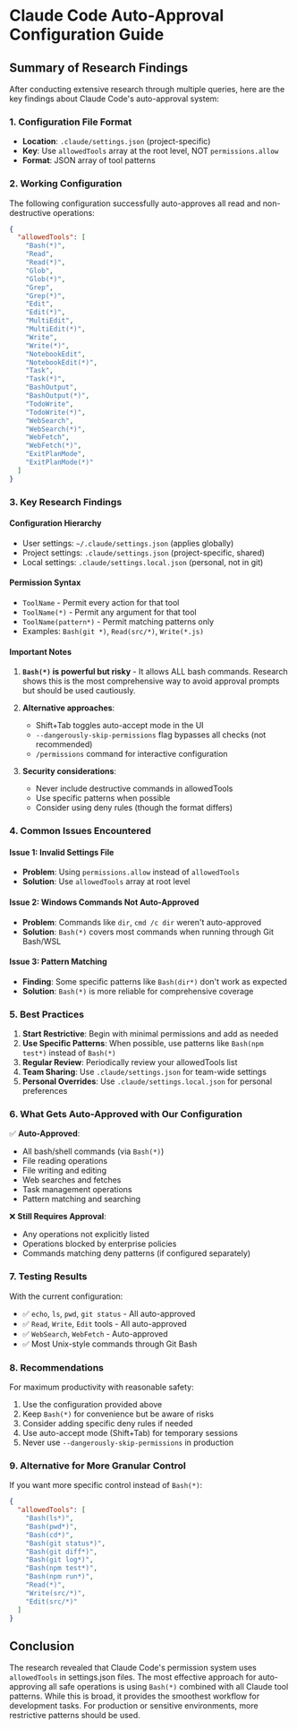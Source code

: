 # Claude Code Auto-Approval Configuration Guide

## Summary of Research Findings

After conducting extensive research through multiple queries, here are the key findings about Claude Code's auto-approval system:

### 1. Configuration File Format
- **Location**: `.claude/settings.json` (project-specific)
- **Key**: Use `allowedTools` array at the root level, NOT `permissions.allow`
- **Format**: JSON array of tool patterns

### 2. Working Configuration
The following configuration successfully auto-approves all read and non-destructive operations:

```json
{
  "allowedTools": [
    "Bash(*)",
    "Read",
    "Read(*)",
    "Glob",
    "Glob(*)",
    "Grep",
    "Grep(*)",
    "Edit",
    "Edit(*)",
    "MultiEdit",
    "MultiEdit(*)",
    "Write",
    "Write(*)",
    "NotebookEdit",
    "NotebookEdit(*)",
    "Task",
    "Task(*)",
    "BashOutput",
    "BashOutput(*)",
    "TodoWrite",
    "TodoWrite(*)",
    "WebSearch",
    "WebSearch(*)",
    "WebFetch",
    "WebFetch(*)",
    "ExitPlanMode",
    "ExitPlanMode(*)"
  ]
}
```

### 3. Key Research Findings

#### Configuration Hierarchy
- User settings: `~/.claude/settings.json` (applies globally)
- Project settings: `.claude/settings.json` (project-specific, shared)
- Local settings: `.claude/settings.local.json` (personal, not in git)

#### Permission Syntax
- `ToolName` - Permit every action for that tool
- `ToolName(*)` - Permit any argument for that tool
- `ToolName(pattern*)` - Permit matching patterns only
- Examples: `Bash(git *)`, `Read(src/*)`, `Write(*.js)`

#### Important Notes
1. **`Bash(*)` is powerful but risky** - It allows ALL bash commands. Research shows this is the most comprehensive way to avoid approval prompts but should be used cautiously.

2. **Alternative approaches**:
   - Shift+Tab toggles auto-accept mode in the UI
   - `--dangerously-skip-permissions` flag bypasses all checks (not recommended)
   - `/permissions` command for interactive configuration

3. **Security considerations**:
   - Never include destructive commands in allowedTools
   - Use specific patterns when possible
   - Consider using deny rules (though the format differs)

### 4. Common Issues Encountered

#### Issue 1: Invalid Settings File
- **Problem**: Using `permissions.allow` instead of `allowedTools`
- **Solution**: Use `allowedTools` array at root level

#### Issue 2: Windows Commands Not Auto-Approved
- **Problem**: Commands like `dir`, `cmd /c dir` weren't auto-approved
- **Solution**: `Bash(*)` covers most commands when running through Git Bash/WSL

#### Issue 3: Pattern Matching
- **Finding**: Some specific patterns like `Bash(dir*)` don't work as expected
- **Solution**: `Bash(*)` is more reliable for comprehensive coverage

### 5. Best Practices

1. **Start Restrictive**: Begin with minimal permissions and add as needed
2. **Use Specific Patterns**: When possible, use patterns like `Bash(npm test*)` instead of `Bash(*)`
3. **Regular Review**: Periodically review your allowedTools list
4. **Team Sharing**: Use `.claude/settings.json` for team-wide settings
5. **Personal Overrides**: Use `.claude/settings.local.json` for personal preferences

### 6. What Gets Auto-Approved with Our Configuration

✅ **Auto-Approved**:
- All bash/shell commands (via `Bash(*)`)
- File reading operations
- File writing and editing
- Web searches and fetches
- Task management operations
- Pattern matching and searching

❌ **Still Requires Approval**:
- Any operations not explicitly listed
- Operations blocked by enterprise policies
- Commands matching deny patterns (if configured separately)

### 7. Testing Results

With the current configuration:
- ✅ `echo`, `ls`, `pwd`, `git status` - All auto-approved
- ✅ `Read`, `Write`, `Edit` tools - All auto-approved
- ✅ `WebSearch`, `WebFetch` - Auto-approved
- ✅ Most Unix-style commands through Git Bash

### 8. Recommendations

For maximum productivity with reasonable safety:
1. Use the configuration provided above
2. Keep `Bash(*)` for convenience but be aware of risks
3. Consider adding specific deny rules if needed
4. Use auto-accept mode (Shift+Tab) for temporary sessions
5. Never use `--dangerously-skip-permissions` in production

### 9. Alternative for More Granular Control

If you want more specific control instead of `Bash(*)`:

```json
{
  "allowedTools": [
    "Bash(ls*)",
    "Bash(pwd*)",
    "Bash(cd*)",
    "Bash(git status*)",
    "Bash(git diff*)",
    "Bash(git log*)",
    "Bash(npm test*)",
    "Bash(npm run*)",
    "Read(*)",
    "Write(src/*)",
    "Edit(src/*)"
  ]
}
```

## Conclusion

The research revealed that Claude Code's permission system uses `allowedTools` in settings.json files. The most effective approach for auto-approving all safe operations is using `Bash(*)` combined with all Claude tool patterns. While this is broad, it provides the smoothest workflow for development tasks. For production or sensitive environments, more restrictive patterns should be used.